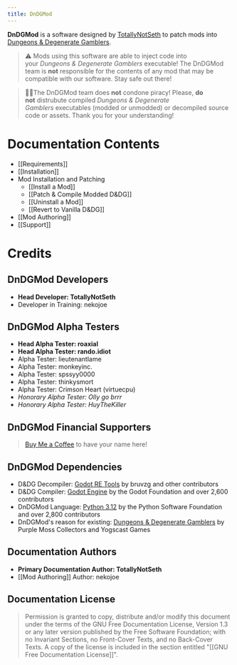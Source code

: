 ```yaml
---
title: DnDGMod
---
```


**DnDGMod** is a software designed by [TotallyNotSeth](https://github.com/TotallyNotSethP) to patch mods into [Dungeons & Degenerate Gamblers](https://store.steampowered.com/app/2400510/Dungeons__Degenerate_Gamblers/).

> ⚠ Mods using this software are able to inject code into your _Dungeons & Degenerate Gamblers_ executable! The DnDGMod team is **not** responsible for the contents of any mod that may be compatible with our software. Stay safe out there!

> 🏴‍☠The DnDGMod team does **not** condone piracy! Please, **do not** distrubute compiled _Dungeons & Degenerate Gamblers_ executables (modded or unmodded) or decompiled source code or assets. Thank you for your understanding!
# Documentation Contents
* [[Requirements]]
* [[Installation]]
* Mod Installation and Patching
	* [[Install a Mod]]
	* [[Patch & Compile Modded D&DG]]
	* [[Uninstall a Mod]]
	* [[Revert to Vanilla D&DG]]
* [[Mod Authoring]]
* [[Support]]
# Credits
## DnDGMod Developers
* **Head Developer: TotallyNotSeth**
* Developer in Training: nekojoe
## DnDGMod Alpha Testers
* **Head Alpha Tester: roaxial**
* **Head Alpha Tester: rando.idiot**
* Alpha Tester: lieutenantlame
* Alpha Tester: monkeyinc.
* Alpha Tester: spssyy0000
* Alpha Tester: thinkysmort
* Alpha Tester: Crimson Heart (virtuecpu)
* *Honorary Alpha Tester: Olly go brrr*
* *Honorary Alpha Tester: HuyTheKiller*
## DnDGMod Financial Supporters
> [Buy Me a Coffee](https://buymeacoffee.com/dndgmod) to have your name here!
## DnDGMod Dependencies
* D&DG Decompiler: [Godot RE Tools](https://github.com/bruvzg/gdsdecomp) by bruvzg and other contributors
* D&DG Compiler: [Godot Engine](https://github.com/godotengine/godot) by the Godot Foundation and over 2,600 contributors
* DnDGMod Language: [Python 3.12](https://github.com/python/cpython/tree/3.12) by the Python Software Foundation and over 2,800 contributors
* DnDGMod's reason for existing: [Dungeons & Degenerate Gamblers](https://store.steampowered.com/app/2400510/Dungeons__Degenerate_Gamblers/) by Purple Moss Collectors and Yogscast Games
## Documentation Authors
* **Primary Documentation Author: TotallyNotSeth**
* [[Mod Authoring]] Author: nekojoe
## Documentation License
> Permission is granted to copy, distribute and/or modify this document under the terms of the GNU Free Documentation License, Version 1.3 or any later version published by the Free Software Foundation; with no Invariant Sections, no Front-Cover Texts, and no Back-Cover Texts. A copy of the license is included in the section entitled "[[GNU Free Documentation License]]".
